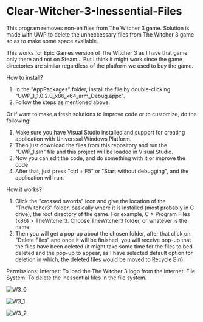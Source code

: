 # Clear-Witcher-3-Inessential-Files

This program removes non-en files from The Witcher 3 game.
Solution is made with UWP to delete the unneccessary files from The Witcher 3 game so as to make some space available.

This works for Epic Games version of The Witcher 3 as I have that game only there and not on Steam... But I think it might work since the game directories are similar regardless of the platform we used to buy the game.

How to install?
1. In the "AppPackages" folder, install the file by double-clicking "UWP_1_1.0.2.0_x86_x64_arm_Debug.appx".
2. Follow the steps as mentioned above.

Or if want to make a fresh solutions to improve code or to customize, do the following:
1. Make sure you have Visual Studio installed and support for creating application with Universsal Windows Platform.
2. Then just download the files from this repository and run the "UWP_1.sln" file and this project will be loaded in Visual Studio.
3. Now you can edit the code, and do something with it or improve the code.
4. After that, just press "ctrl + F5" or "Start without debugging", and the application will run.


How it works?
1. Click the "crossed swords" icon and give the location of the "TheWitcher3" folder, basically where it is installed (most probably in C drive), the root directory of the game.
For example, C > Program Files (x86) > TheWitcher3. Choose TheWitcher3 folder, or whatever is the name.
2. Then you will get a pop-up about the chosen folder, after that click on "Delete Files" and once it will be finished, you will receive pop-up that the files have been deleted (it might take some time for the files to bed deleted and the pop-up to appear, as I have selected default option for deletion in which, the deleted files would be moved to Recycle Bin).

Permissions:
Internet: To load the The Witcher 3 logo from the internet.
File System: To delete the inessential files in the file system.




![W3_0](https://user-images.githubusercontent.com/62090955/209935532-806c00aa-6dda-4a63-a3ef-b7b90daad6a7.PNG)

![W3_1](https://user-images.githubusercontent.com/62090955/209935554-7a638111-4aae-45c3-bbeb-fdb74921874c.PNG)

![W3_2](https://user-images.githubusercontent.com/62090955/209935574-45be22b6-d3c9-4a26-a032-96c84be79225.PNG)

